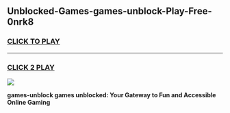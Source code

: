 
## Unblocked-Games-games-unblock-Play-Free-0nrk8
<h3>
<a href="https://premium76.site?title=games-unblock&ref=10A">CLICK TO PLAY</a></h3>
<hr>

<h3>
<a href="https://premium76.site?title=games-unblock&ref=10A">CLICK 2 PLAY</a>
  
</h3>

<a href="https://premium76.site?title=games-unblock&ref=10A"><img src="https://clearcache.store/games.png"></a>


**games-unblock games unblocked: Your Gateway to Fun and Accessible Online Gaming**
